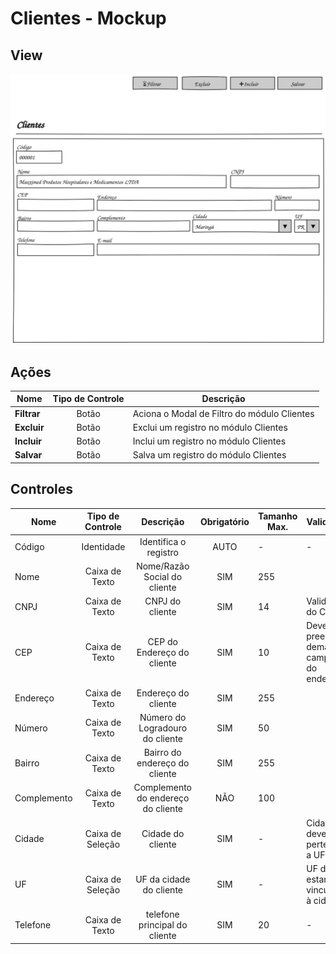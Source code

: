 # Clientes - Mockup

## View
![](pencil/svg/admin-clientes.svg)

## Ações
|Nome|Tipo de Controle|Descrição|
|---|:---:|---|
|**Filtrar**|Botão|Aciona o Modal de Filtro do módulo Clientes|
|**Excluir**|Botão|Exclui um registro no módulo Clientes|
|**Incluir**|Botão|Inclui um registro no módulo Clientes|
|**Salvar**|Botão|Salva um registro do módulo Clientes|

## Controles
|Nome|Tipo de Controle|Descrição|Obrigatório|Tamanho Max.|Validação|
|---|:---:|:---:|:---:|---|---|
|Código|Identidade|Identifica o registro|AUTO|-|-|
|Nome|Caixa de Texto|Nome/Razão Social do cliente|SIM|255||
|CNPJ|Caixa de Texto|CNPJ do cliente|SIM|14|Validação do CNPJ|
|CEP|Caixa de Texto|CEP do Endereço do cliente|SIM|10|Deve preencher demais campos do endereço|
|Endereço|Caixa de Texto|Endereço do cliente|SIM|255||
|Número|Caixa de Texto|Número do Logradouro do cliente|SIM|50||
|Bairro|Caixa de Texto|Bairro do endereço do cliente|SIM|255||
|Complemento|Caixa de Texto|Complemento do endereço do cliente|NÃO|100||
|Cidade|Caixa de Seleção|Cidade do cliente|SIM|-|Cidade deve pertencer a UF|
|UF|Caixa de Seleção|UF da cidade do cliente|SIM|-|UF deve estar vinculada à cidade|
|Telefone|Caixa de Texto|telefone principal do cliente|SIM|20|-|